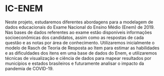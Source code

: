 # IC-ENEM
Neste projeto, estudaremos diferentes abordagens para a modelagem de dados educacionais do Exame Nacional do Ensino Médio (Enem) de 2019.
Nas bases de dados referentes ao exame estão disponíveis informações socioeconômicas dos candidatos, assim como as respostas de cada questão e as notas por área de conhecimento. Utilizaremos inicialmente o modelo de Rasch de Teoria de Resposta ao Item para estimar as habilidades e as dificuldades
dos itens em uma base de dados do Enem, e utilizaremos técnicas de visualização e ciência de dados para mapear resultados por municípios e estados
brasileiros e futuramente analisar o impacto da pandemia de COVID-19.
